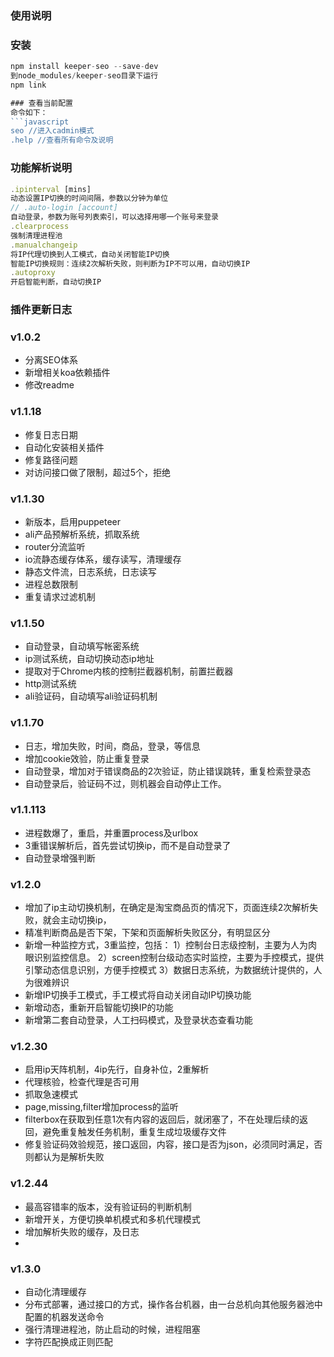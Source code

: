 ### 使用说明

### 安装
```javascript
npm install keeper-seo --save-dev
到node_modules/keeper-seo目录下运行
npm link

### 查看当前配置
命令如下：
```javascript
seo //进入cadmin模式
.help //查看所有命令及说明
```

### 功能解析说明
```javascript
.ipinterval [mins]
动态设置IP切换的时间间隔，参数以分钟为单位
// .auto-login [account]
自动登录，参数为账号列表索引，可以选择用哪一个账号来登录
.clearprocess
强制清理进程池
.manualchangeip
将IP代理切换到人工模式，自动关闭智能IP切换
智能IP切换规则：连续2次解析失败，则判断为IP不可以用，自动切换IP
.autoproxy
开启智能判断，自动切换IP

```

### 插件更新日志

### v1.0.2
- 分离SEO体系
- 新增相关koa依赖插件
- 修改readme

### v1.1.18
- 修复日志日期
- 自动化安装相关插件
- 修复路径问题
- 对访问接口做了限制，超过5个，拒绝

### v1.1.30
- 新版本，启用puppeteer
- ali产品预解析系统，抓取系统
- router分流监听
- io流静态缓存体系，缓存读写，清理缓存
- 静态文件流，日志系统，日志读写
- 进程总数限制
- 重复请求过滤机制

### v1.1.50
- 自动登录，自动填写帐密系统
- ip测试系统，自动切换动态ip地址
- 提取对于Chrome内核的控制拦截器机制，前置拦截器
- http测试系统
- ali验证码，自动填写ali验证码机制

### v1.1.70
- 日志，增加失败，时间，商品，登录，等信息
- 增加cookie效验，防止重复登录
- 自动登录，增加对于错误商品的2次验证，防止错误跳转，重复检索登录态
- 自动登录后，验证码不过，则机器会自动停止工作。

### v1.1.113
- 进程数爆了，重启，并重置process及urlbox
- 3重错误解析后，首先尝试切换ip，而不是自动登录了
- 自动登录增强判断

### v1.2.0
- 增加了ip主动切换机制，在确定是淘宝商品页的情况下，页面连续2次解析失败，就会主动切换ip，
- 精准判断商品是否下架，下架和页面解析失败区分，有明显区分
- 新增一种监控方式，3重监控，包括：
  1）控制台日志级控制，主要为人为肉眼识别监控信息。
  2）screen控制台级动态实时监控，主要为手控模式，提供引擎动态信息识别，方便手控模式
  3）数据日志系统，为数据统计提供的，人为很难辨识
- 新增IP切换手工模式，手工模式将自动关闭自动IP切换功能
- 新增动态，重新开启智能切换IP的功能
- 新增第二套自动登录，人工扫码模式，及登录状态查看功能

### v1.2.30
- 启用ip天阵机制，4ip先行，自身补位，2重解析
- 代理核验，检查代理是否可用
- 抓取急速模式
- page,missing,filter增加process的监听
- filterbox在获取到任意1次有内容的返回后，就闭塞了，不在处理后续的返回，避免重复触发任务机制，重复生成垃圾缓存文件
- 修复验证码效验规范，接口返回，内容，接口是否为json，必须同时满足，否则都认为是解析失败

### v1.2.44
- 最高容错率的版本，没有验证码的判断机制
- 新增开关，方便切换单机模式和多机代理模式
- 增加解析失败的缓存，及日志
-

### v1.3.0
- 自动化清理缓存
- 分布式部署，通过接口的方式，操作各台机器，由一台总机向其他服务器池中配置的机器发送命令
- 强行清理进程池，防止启动的时候，进程阻塞
- 字符匹配换成正则匹配
